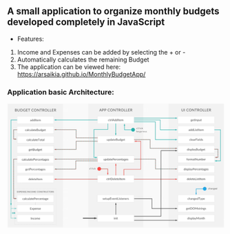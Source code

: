
## A small application to organize monthly budgets developed completely in JavaScript

*  Features:
1. Income and Expenses can be added by selecting the + or -
2. Automatically calculates the remaining Budget
3. The application can be viewed here: https://arsaikia.github.io/MonthlyBudgetApp/


### Application basic Architecture:

![](app_architecture.png)